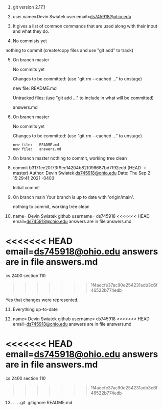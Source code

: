 1. git version 2.17.1

2. user.name=Devin Swiatek
  user.email=ds745918@ohio.edu

3. It gives a list of common commands that are used along with their input and what they do.

4. No commists yet

  nothing to commit (create/copy files and use "git add" to track)

5. On branch master

   No commits yet

   Changes to be committed:
   (use "git rm --cached <file>..." to unstage)

	new file:   README.md

   Untracked files:
     (use "git add <file>..." to include in what will be committed)

	answers.md

6. On branch master

   No commits yet

   Changes to be committed:
     (use "git rm --cached <file>..." to unstage)

	   new file:   README.md
	   new file:   answers.md

7. On branch master
   nothing to commit, working tree clean

8. commit b3171ee20f73f9ee14204b82f098687bd7f92edd (HEAD -> master)
   Author: Devin Swiatek <ds745918@ohio.edu>
   Date:   Thu Sep 2 15:29:41 2021 -0400

    Initial commit

9. On branch main
   Your branch is up to date with 'origin/main'.

   nothing to commit, working tree clean

10. name= Devin Swiatek
github username= ds745918
<<<<<<< HEAD
email=ds745918@ohio.edu
answers are in file answers.md

<<<<<<< HEAD
email=ds745918@ohio.edu
answers are in file answers.md
=======
cs 2400 section 110
>>>>>>> 1f4aecfe37ac90e254231adb3c6f46522b774edb

 Yes that changes were represented.

11. Everything up-to-date

12. name= Devin Swiatek
github username= ds745918
<<<<<<< HEAD
email=ds745918@ohio.edu
answers are in file answers.md

<<<<<<< HEAD
email=ds745918@ohio.edu
answers are in file answers.md
=======
cs 2400 section 110
>>>>>>> 1f4aecfe37ac90e254231adb3c6f46522b774edb

13. .  ..  .git  .gitignore  README.md





